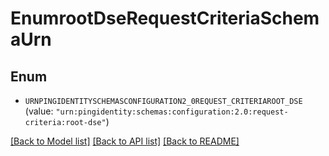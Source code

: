 # EnumrootDseRequestCriteriaSchemaUrn

## Enum


* `URNPINGIDENTITYSCHEMASCONFIGURATION2_0REQUEST_CRITERIAROOT_DSE` (value: `"urn:pingidentity:schemas:configuration:2.0:request-criteria:root-dse"`)


[[Back to Model list]](../README.md#documentation-for-models) [[Back to API list]](../README.md#documentation-for-api-endpoints) [[Back to README]](../README.md)


